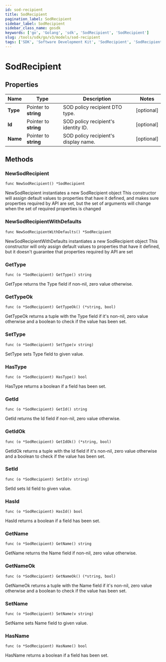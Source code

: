```yaml
---
id: sod-recipient
title: SodRecipient
pagination_label: SodRecipient
sidebar_label: SodRecipient
sidebar_class_name: gosdk
keywords: ['go', 'Golang', 'sdk', 'SodRecipient', 'SodRecipient']
slug: /tools/sdk/go/v3/models/sod-recipient
tags: ['SDK', 'Software Development Kit', 'SodRecipient', 'SodRecipient']
---
```


# SodRecipient

## Properties

| Name | Type | Description | Notes |
| --- | --- | --- | --- |
| **Type** | Pointer to **string** | SOD policy recipient DTO type. | [optional] |
| **Id** | Pointer to **string** | SOD policy recipient's identity ID. | [optional] |
| **Name** | Pointer to **string** | SOD policy recipient's display name. | [optional] |

## Methods

### NewSodRecipient

`func NewSodRecipient() *SodRecipient`

NewSodRecipient instantiates a new SodRecipient object This constructor will assign default values to properties that have it defined, and makes sure properties required by API are set, but the set of arguments will change when the set of required properties is changed

### NewSodRecipientWithDefaults

`func NewSodRecipientWithDefaults() *SodRecipient`

NewSodRecipientWithDefaults instantiates a new SodRecipient object This constructor will only assign default values to properties that have it defined, but it doesn't guarantee that properties required by API are set

### GetType

`func (o *SodRecipient) GetType() string`

GetType returns the Type field if non-nil, zero value otherwise.

### GetTypeOk

`func (o *SodRecipient) GetTypeOk() (*string, bool)`

GetTypeOk returns a tuple with the Type field if it's non-nil, zero value otherwise and a boolean to check if the value has been set.

### SetType

`func (o *SodRecipient) SetType(v string)`

SetType sets Type field to given value.

### HasType

`func (o *SodRecipient) HasType() bool`

HasType returns a boolean if a field has been set.

### GetId

`func (o *SodRecipient) GetId() string`

GetId returns the Id field if non-nil, zero value otherwise.

### GetIdOk

`func (o *SodRecipient) GetIdOk() (*string, bool)`

GetIdOk returns a tuple with the Id field if it's non-nil, zero value otherwise and a boolean to check if the value has been set.

### SetId

`func (o *SodRecipient) SetId(v string)`

SetId sets Id field to given value.

### HasId

`func (o *SodRecipient) HasId() bool`

HasId returns a boolean if a field has been set.

### GetName

`func (o *SodRecipient) GetName() string`

GetName returns the Name field if non-nil, zero value otherwise.

### GetNameOk

`func (o *SodRecipient) GetNameOk() (*string, bool)`

GetNameOk returns a tuple with the Name field if it's non-nil, zero value otherwise and a boolean to check if the value has been set.

### SetName

`func (o *SodRecipient) SetName(v string)`

SetName sets Name field to given value.

### HasName

`func (o *SodRecipient) HasName() bool`

HasName returns a boolean if a field has been set.
